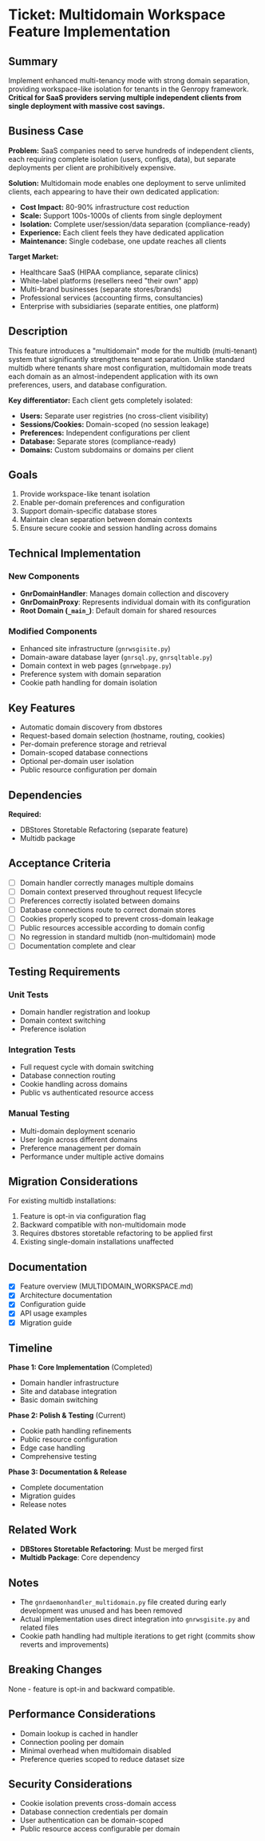 # Ticket: Multidomain Workspace Feature Implementation

## Summary

Implement enhanced multi-tenancy mode with strong domain separation, providing workspace-like isolation for tenants in the Genropy framework. **Critical for SaaS providers serving multiple independent clients from single deployment with massive cost savings.**

## Business Case

**Problem:** SaaS companies need to serve hundreds of independent clients, each requiring complete isolation (users, configs, data), but separate deployments per client are prohibitively expensive.

**Solution:** Multidomain mode enables one deployment to serve unlimited clients, each appearing to have their own dedicated application:
- **Cost Impact:** 80-90% infrastructure cost reduction
- **Scale:** Support 100s-1000s of clients from single deployment
- **Isolation:** Complete user/session/data separation (compliance-ready)
- **Experience:** Each client feels they have dedicated application
- **Maintenance:** Single codebase, one update reaches all clients

**Target Market:**
- Healthcare SaaS (HIPAA compliance, separate clinics)
- White-label platforms (resellers need "their own" app)
- Multi-brand businesses (separate stores/brands)
- Professional services (accounting firms, consultancies)
- Enterprise with subsidiaries (separate entities, one platform)

## Description

This feature introduces a "multidomain" mode for the multidb (multi-tenant) system that significantly strengthens tenant separation. Unlike standard multidb where tenants share most configuration, multidomain mode treats each domain as an almost-independent application with its own preferences, users, and database configuration.

**Key differentiator:** Each client gets completely isolated:
- **Users:** Separate user registries (no cross-client visibility)
- **Sessions/Cookies:** Domain-scoped (no session leakage)
- **Preferences:** Independent configurations per client
- **Database:** Separate stores (compliance-ready)
- **Domains:** Custom subdomains or domains per client

## Goals

1. Provide workspace-like tenant isolation
2. Enable per-domain preferences and configuration
3. Support domain-specific database stores
4. Maintain clean separation between domain contexts
5. Ensure secure cookie and session handling across domains

## Technical Implementation

### New Components

- **GnrDomainHandler**: Manages domain collection and discovery
- **GnrDomainProxy**: Represents individual domain with its configuration
- **Root Domain (`_main_`)**: Default domain for shared resources

### Modified Components

- Enhanced site infrastructure (`gnrwsgisite.py`)
- Domain-aware database layer (`gnrsql.py`, `gnrsqltable.py`)
- Domain context in web pages (`gnrwebpage.py`)
- Preference system with domain separation
- Cookie path handling for domain isolation

## Key Features

- Automatic domain discovery from dbstores
- Request-based domain selection (hostname, routing, cookies)
- Per-domain preference storage and retrieval
- Domain-scoped database connections
- Optional per-domain user isolation
- Public resource configuration per domain

## Dependencies

**Required:**
- DBStores Storetable Refactoring (separate feature)
- Multidb package

## Acceptance Criteria

- [ ] Domain handler correctly manages multiple domains
- [ ] Domain context preserved throughout request lifecycle
- [ ] Preferences correctly isolated between domains
- [ ] Database connections route to correct domain stores
- [ ] Cookies properly scoped to prevent cross-domain leakage
- [ ] Public resources accessible according to domain config
- [ ] No regression in standard multidb (non-multidomain) mode
- [ ] Documentation complete and clear

## Testing Requirements

### Unit Tests
- Domain handler registration and lookup
- Domain context switching
- Preference isolation

### Integration Tests
- Full request cycle with domain switching
- Database connection routing
- Cookie handling across domains
- Public vs authenticated resource access

### Manual Testing
- Multi-domain deployment scenario
- User login across different domains
- Preference management per domain
- Performance under multiple active domains

## Migration Considerations

For existing multidb installations:
1. Feature is opt-in via configuration flag
2. Backward compatible with non-multidomain mode
3. Requires dbstores storetable refactoring to be applied first
4. Existing single-domain installations unaffected

## Documentation

- [x] Feature overview (MULTIDOMAIN_WORKSPACE.md)
- [x] Architecture documentation
- [x] Configuration guide
- [x] API usage examples
- [x] Migration guide

## Timeline

**Phase 1: Core Implementation** (Completed)
- Domain handler infrastructure
- Site and database integration
- Basic domain switching

**Phase 2: Polish & Testing** (Current)
- Cookie path handling refinements
- Public resource configuration
- Edge case handling
- Comprehensive testing

**Phase 3: Documentation & Release**
- Complete documentation
- Migration guides
- Release notes

## Related Work

- **DBStores Storetable Refactoring**: Must be merged first
- **Multidb Package**: Core dependency

## Notes

- The `gnrdaemonhandler_multidomain.py` file created during early development was unused and has been removed
- Actual implementation uses direct integration into `gnrwsgisite.py` and related files
- Cookie path handling had multiple iterations to get right (commits show reverts and improvements)

## Breaking Changes

None - feature is opt-in and backward compatible.

## Performance Considerations

- Domain lookup is cached in handler
- Connection pooling per domain
- Minimal overhead when multidomain disabled
- Preference queries scoped to reduce dataset size

## Security Considerations

- Cookie isolation prevents cross-domain access
- Database connection credentials per domain
- User authentication can be domain-scoped
- Public resource access configurable per domain
